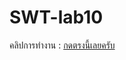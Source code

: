 # SWT-lab10

คลิปการทำงาน : [กดตรงนี้เลยครับ](https://drive.google.com/file/d/1O5I9LTG1hpotA0hlOvE5k5ESSGwifEUx/view?usp=sharing)
